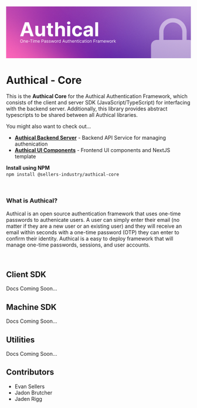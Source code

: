 ![alt text](https://raw.githubusercontent.com/sellersindustry/authical-core/main/banner.png)

# Authical - Core
This is the **Authical Core** for the Authical Authentication Framework, which consists of the client and server SDK (JavaScript/TypeScript) for interfacing
with the backend server. Additionally, this library provides abstract
typescripts to be shared between all Authical libraries.

You might also want to check out...
- **[Authical Backend Server](https://github.com/sellersindustry/authical-backend)** - Backend API Service for managing authenication
- **[Authical UI Components](https://github.com/sellersindustry/authical-template-nextjs)** - Frontend UI components and NextJS template

**Install using NPM** \
`npm install @sellers-industry/authical-core`

<br>

### What is Authical?
Authical is an open source authentication framework that uses one-time passwords
to authenicate users. A user can simply enter their email (no matter if they are
a new user or an existing user) and they will receive an email within seconds
with a one-time password (OTP) they can enter to confirm their identity. Authical
is a easy to deploy framework that will manage one-time passwords, sessions, and
user accounts.

<br>


## Client SDK
Docs Coming Soon...


## Machine SDK
Docs Coming Soon...


## Utilities
Docs Coming Soon...


## Contributors
- Evan Sellers
- Jadon Brutcher
- Jaden Rigg

